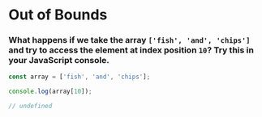 # Out of Bounds

### What happens if we take the array `['fish', 'and', 'chips']` and try to access the element at index position `10`? Try this in your JavaScript console.

```javascript {"id":"01J4HSSB70THYQ3FMR4NNR5M8A"}
const array = ['fish', 'and', 'chips'];

console.log(array[10]);

// undefined

```

